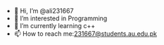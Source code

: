 - 👋 Hi, I’m @ali231667
- 👀 I’m interested in Programming
- 🌱 I’m currently learning c++
- 📫 How to reach me:231667@students.au.edu.pk


